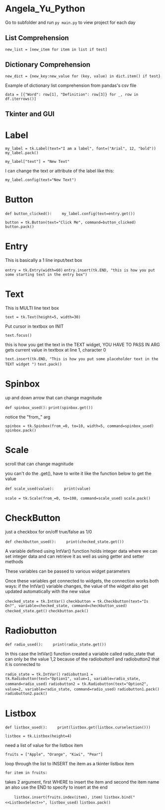 # Angela_Yu_Python

Go to subfolder and run `py main.py` to view project for each day

## List Comprehension
`new_list = [new_item for item in list if test]`

## Dictionary Comprehension
`new_dict = {new_key:new_value for (key, value) in dict.item() if test}`

Example of dictionary list comprehension from pandas's csv file

`data = [{"Word": row[1], "Definition": row[3]} for _, row in df.iterrows()]`

## Tkinter and GUI

# Label
`my_label = tk.Label(text="I am a label", font=("Arial", 12, "bold"))`
`my_label.pack()`

`my_label["text"] = "New Text"`

I can change the text or attribute of the label like this:

`my_label.config(text="New Text")`


# Button
`def button_clicked():`
`    my_label.config(text=entry.get())`

`button = tk.Button(text="Click Me", command=button_clicked)`
`button.pack()`

# Entry

This is basically a 1 line input/text box

`entry = tk.Entry(width=60)`
`entry.insert(tk.END, "this is how you put some starting text in the entry box")`

# Text
This is MULTI line text box

`text = tk.Text(height=5, width=30)`

Put cursor in textbox on INIT

`text.focus()`

this is how you get the text in the TEXT widget, YOU HAVE TO PASS IN ARG
gets current value in textbox at line 1, character 0

`text.insert(tk.END, "This is how you put some placeholder text in the TEXT widget ")`
`text.pack()`

# Spinbox
up and down arrow that can change magnitude

`def spinbox_used():`
    `print(spinbox.get())`

notice the "from_" arg

`spinbox = tk.Spinbox(from_=0, to=10, width=5, command=spinbox_used)`
`spinbox.pack()`

# Scale
scroll that can change magnitude

you can't do the .get(), have to write it like the function below to get the value

`def scale_used(value):`
`    print(value)`

`scale = tk.Scale(from_=0, to=100, command=scale_used)`
`scale.pack()`

# CheckButton
just a checkbox for on/off true/false as 1/0

`def checkbutton_used():`
`    print(checked_state.get())`

A variable defined using IntVar() function holds integer data where we can set integer data and can retrieve it as well as using getter and setter methods

These variables can be passed to various widget parameters

Once these variables get connected to widgets, the connection works both ways: if the IntVar() variable changes, the value of the widget also get updated automatically with the new value

`checked_state = tk.IntVar()`
`checkbutton = tk.Checkbutton(text="Is On?", variable=checked_state, command=checkbutton_used)`
`checked_state.get()`
`checkbutton.pack()`

# Radiobutton
`def radio_used():`
`    print(radio_state.get())`

In this case the IntVar() function created a variable called radio_state that can only be the value 1,2 because of the radiobutton1 and radiobutton2 that it is connected to

`radio_state = tk.IntVar()`
`radiobutton1 = tk.Radiobutton(text="Option1", value=1, variable=radio_state, command=radio_used)`
`radiobutton2 = tk.Radiobutton(text="Option2", value=2, variable=radio_state, command=radio_used)`
`radiobutton1.pack()`
`radiobutton2.pack()`

# Listbox
`def listbox_used():`
`    print(listbox.get(listbox.curselection()))`

`listbox = tk.Listbox(height=4)`

need a list of value for the listbox item

`fruits = ["Apple", "Orange", "Kiwi", "Pear"]`

loop through the list to INSERT the item as a tkinter listbox item

`for item in fruits:`

takes 2 argument, first WHERE to insert the item and second the item name
an also use the END to specify to insert at the end

`    listbox.insert(fruits.index(item), item)`
`listbox.bind("<<ListboxSelect>>", listbox_used)`
`listbox.pack()`
